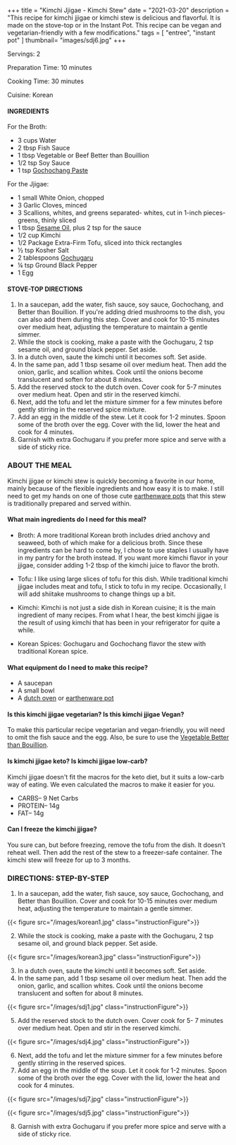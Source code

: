 +++
title = "Kimchi Jjigae - Kimchi Stew"
date = "2021-03-20"
description = "This recipe for kimchi jjigae or kimchi stew is delicious and flavorful. It is made on the stove-top or in the Instant Pot. This recipe can be vegan and vegetarian-friendly with a few modifications."
tags = [
    "entree",
    "instant pot"
]
thumbnail= "images/sdj6.jpg"
+++

Servings: 2 <!--more-->

Preparation Time: 10 minutes 

Cooking Time: 30 minutes 

Cuisine: Korean

#### INGREDIENTS 

For the Broth: 

* 3 cups Water
* 2 tbsp Fish Sauce
* 1 tbsp Vegetable or Beef Better than Bouillion 
* 1/2 tsp Soy Sauce 
* 1 tsp [Gochochang Paste](https://amzn.to/2NHrNZ3)

For the Jjigae: 

* 1 small White Onion, chopped
* 3 Garlic Cloves, minced
* 3 Scallions, whites, and greens separated- whites, cut in 1-inch pieces- greens, thinly sliced
* 1 tbsp [Sesame Oil](https://amzn.to/3b72o2v), plus 2 tsp for the sauce 
* 1/2 cup Kimchi
* 1/2 Package Extra-Firm Tofu, sliced into thick rectangles   
* ½ tsp Kosher Salt
* 2 tablespoons [Gochugaru](https://amzn.to/2P1lLmx)
* ¼ tsp Ground Black Pepper
* 1 Egg

#### STOVE-TOP DIRECTIONS 

1. In a saucepan, add the water, fish sauce, soy sauce, Gochochang, and Better than Bouillion. If you're adding dried mushrooms to the dish, you can also add them during this step. Cover and cook for 10-15 minutes over medium heat, adjusting the temperature to maintain a gentle simmer. 
2. While the stock is cooking, make a paste with the Gochugaru, 2 tsp sesame oil, and ground black pepper. Set aside. 
3. In a dutch oven, saute the kimchi until it becomes soft. Set aside. 
4. In the same pan, add 1 tbsp sesame oil over medium heat. Then add the onion, garlic, and scallion whites. Cook until the onions become translucent and soften for about 8 minutes. 
5. Add the reserved stock to the dutch oven. Cover cook for 5-7 minutes over medium heat. Open and stir in the reserved kimchi.
6. Next, add the tofu and let the mixture simmer for a few minutes before gently stirring in the reserved spice mixture. 
7. Add an egg in the middle of the stew. Let it cook for 1-2 minutes. Spoon some of the broth over the egg. Cover with the lid, lower the heat and cook for 4 minutes. 
8. Garnish with extra Gochugaru if you prefer more spice and serve with a side of sticky rice. 

### ABOUT THE MEAL

Kimchi jjigae or kimchi stew is quickly becoming a favorite in our home, mainly because of the flexible ingredients and how easy it is to make. I still need to get my hands on one of those cute [earthenware pots](https://amzn.to/3soWXDL) that this stew is traditionally prepared and served within. 

#### What main ingredients do I need for this meal?

* Broth: A more traditional Korean broth includes dried anchovy and seaweed, both of which make for a delicious broth. Since these ingredients can be hard to come by, I chose to use staples I usually have in my pantry for the broth instead. If you want more kimchi flavor in your jjigae, consider adding 1-2 tbsp of the kimchi juice to flavor the broth.  

* Tofu: I like using large slices of tofu for this dish.  While traditional kimchi jjigae includes meat and tofu, I stick to tofu in my recipe. Occasionally, I will add shiitake mushrooms to change things up a bit. 

* Kimchi: Kimchi is not just a side dish in Korean cuisine; it is the main ingredient of many recipes. From what I hear, the best kimchi jjigae is the result of using kimchi that has been in your refrigerator for quite a while. 

* Korean Spices: Gochugaru and Gochochang flavor the stew with traditional Korean spice. 

#### What equipment do I need to make this recipe?

* A saucepan 
* A small bowl 
* A [dutch oven](https://amzn.to/3lC91Pi) or [earthenware pot](https://amzn.to/3soWXDL)

#### Is this kimchi jjigae vegetarian? Is this kimchi jjigae Vegan?

To make this particular recipe vegetarian and vegan-friendly, you will need to omit the fish sauce and the egg. Also, be sure to use the [Vegetable Better than Bouillion](https://amzn.to/3f8LK6e). 

#### Is kimchi jjigae keto? Is kimchi jjigae low-carb?

Kimchi jjigae doesn't fit the macros for the keto diet, but it suits a low-carb way of eating. We even calculated the macros to make it easier for you.

* CARBS– 9 Net Carbs
* PROTEIN– 14g
* FAT– 14g

#### Can I freeze the kimchi jjigae? 

You sure can, but before freezing, remove the tofu from the dish. It doesn't reheat well. Then add the rest of the stew to a freezer-safe container. The kimchi stew will freeze for up to 3 months.

### DIRECTIONS: STEP-BY-STEP 

1. In a saucepan, add the water, fish sauce, soy sauce, Gochochang, and Better than Bouillion. Cover and cook for 10-15 minutes over medium heat, adjusting the temperature to maintain a gentle simmer. 

{{< figure src="/images/korean1.jpg" class="instructionFigure">}}

2. While the stock is cooking, make a paste with the Gochugaru, 2 tsp sesame oil, and ground black pepper. Set aside. 

{{< figure src="/images/korean3.jpg" class="instructionFigure">}}

3. In a dutch oven, saute the kimchi until it becomes soft. Set aside. 
4. In the same pan, add 1 tbsp sesame oil over medium heat. Then add the onion, garlic, and scallion whites. Cook until the onions become translucent and soften for about 8 minutes. 

{{< figure src="/images/sdj1.jpg" class="instructionFigure">}}

5. Add the reserved stock to the dutch oven. Cover cook for 5- 7 minutes over medium heat. Open and stir in the reserved kimchi.

{{< figure src="/images/sdj4.jpg" class="instructionFigure">}}

6. Next, add the tofu and let the mixture simmer for a few minutes before gently stirring in the reserved spices. 
7. Add an egg in the middle of the soup. Let it cook for 1-2 minutes. Spoon some of the broth over the egg. Cover with the lid, lower the heat and cook for 4 minutes. 

{{< figure src="/images/sdj7.jpg" class="instructionFigure">}}

{{< figure src="/images/sdj5.jpg" class="instructionFigure">}}

8. Garnish with extra Gochugaru if you prefer more spice and serve with a side of sticky rice. 



